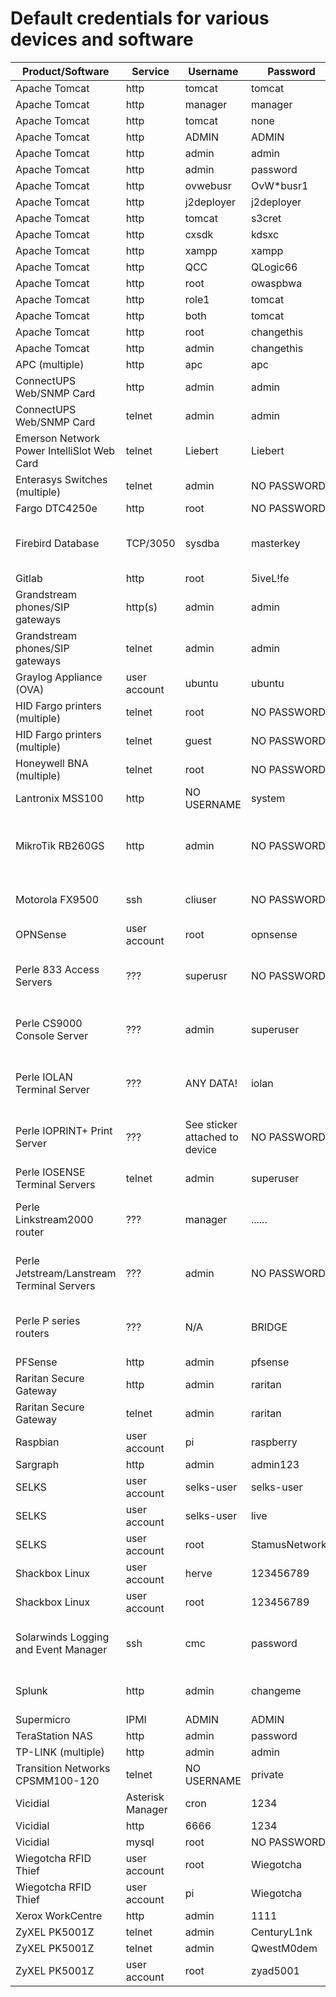 # Default credentials for various devices and software

Product/Software | Service | Username | Password | Remarks
---------------- | ------- | -------- | -------- | -------
Apache Tomcat | http | tomcat | tomcat |
Apache Tomcat | http | manager | manager |
Apache Tomcat | http | tomcat | none |
Apache Tomcat | http | ADMIN | ADMIN |
Apache Tomcat | http | admin | admin |
Apache Tomcat | http | admin | password |
Apache Tomcat | http | ovwebusr |  OvW&ast;busr1 |
Apache Tomcat | http | j2deployer | j2deployer |
Apache Tomcat | http | tomcat | s3cret |
Apache Tomcat | http | cxsdk | kdsxc |
Apache Tomcat | http | xampp | xampp |
Apache Tomcat | http | QCC | QLogic66 |
Apache Tomcat | http | root | owaspbwa |
Apache Tomcat | http | role1 | tomcat |
Apache Tomcat | http | both | tomcat |
Apache Tomcat | http | root | changethis |
Apache Tomcat | http | admin | changethis |
APC (multiple) | http | apc | apc |
ConnectUPS Web/SNMP Card | http | admin | admin |
ConnectUPS Web/SNMP Card | telnet | admin | admin |
Emerson Network Power IntelliSlot Web Card | telnet | Liebert | Liebert |
Enterasys Switches (multiple) | telnet | admin | NO PASSWORD | Prompts to change after first login.
Fargo DTC4250e | http | root | NO PASSWORD |
Firebird Database | TCP/3050 | sysdba | masterkey | flamerobin package on Kali to interact with these databases.
Gitlab | http | root | 5iveL!fe |
Grandstream phones/SIP gateways | http(s) | admin | admin |
Grandstream phones/SIP gateways | telnet | admin | admin | 
Graylog Appliance (OVA) | user account | ubuntu | ubuntu |
HID Fargo printers (multiple) | telnet | root | NO PASSWORD |
HID Fargo printers (multiple) | telnet | guest | NO PASSWORD |
Honeywell BNA (multiple) | telnet | root | NO PASSWORD |
Lantronix MSS100 | http | NO USERNAME | system |
MikroTik RB260GS | http | admin | NO PASSWORD | http://192.168.88.1 -- must manually set client IP when plugged into the switch
Motorola FX9500 | ssh | cliuser | NO PASSWORD | reader.login( login=factory, pwd=HERCf95*..)
OPNSense | user account | root | opnsense |
Perle 833 Access Servers | ??? | superusr | NO PASSWORD | Haven't verified; pulled from manufacturer's website.
Perle CS9000 Console Server | ??? | admin | superuser | Haven't verified; pulled from manufacturer's website.
Perle IOLAN Terminal Server | ??? | ANY DATA! | iolan | Haven't verified; pulled from manufacturer's website.
Perle IOPRINT+ Print Server | ??? | See sticker attached to device | NO PASSWORD | Haven't verified; pulled from manufacturer's website.
Perle IOSENSE Terminal Servers | telnet | admin | superuser |
Perle Linkstream2000 router | ??? | manager | ...... | Haven't verified; pulled from manufacturer's website.
Perle Jetstream/Lanstream Terminal Servers | ??? | admin | NO PASSWORD | Haven't verified; pulled from manufacturer's website.
Perle P series routers | ??? | N/A | BRIDGE | Haven't verified; pulled from manufacturer's website.
PFSense | http | admin | pfsense |
Raritan Secure Gateway | http | admin | raritan |
Raritan Secure Gateway | telnet | admin | raritan |
Raspbian | user account | pi | raspberry |
Sargraph | http | admin | admin123 |
SELKS | user account | selks-user | selks-user |
SELKS | user account | selks-user | live | In "live mode"
SELKS | user account | root | StamusNetworks |
Shackbox Linux | user account | herve | 123456789 |
Shackbox Linux | user account | root | 123456789 |
Solarwinds Logging and Event Manager | ssh | cmc | password | Restricted shell, but a Metasploit module exists to escape it.
Splunk | http | admin | changeme | forces password change after first login
Supermicro | IPMI | ADMIN | ADMIN |
TeraStation NAS | http | admin | password |
TP-LINK (multiple) | http | admin | admin |
Transition Networks CPSMM100-120 | telnet | NO USERNAME | private |
Vicidial | Asterisk Manager | cron | 1234 |
Vicidial | http | 6666 | 1234 |
Vicidial | mysql | root | NO PASSWORD |
Wiegotcha RFID Thief | user account | root | Wiegotcha |
Wiegotcha RFID Thief | user account | pi | Wiegotcha |
Xerox WorkCentre | http | admin | 1111 |
ZyXEL PK5001Z | telnet | admin | CenturyL1nk | CVE-2016-10401
ZyXEL PK5001Z | telnet | admin | QwestM0dem |
ZyXEL PK5001Z | user account | root | zyad5001 | CVE-2016-10401

